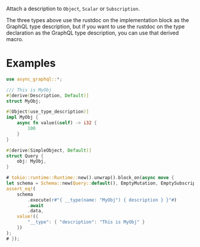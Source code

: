 Attach a description to `Object`, `Scalar` or `Subscription`.

The three types above use the rustdoc on the implementation block as
the GraphQL type description, but if you want to use the rustdoc on the
type declaration as the GraphQL type description, you can use that derived macro.

# Examples

```rust
use async_graphql::*;

/// This is MyObj
#[derive(Description, Default)]
struct MyObj;

#[Object(use_type_description)]
impl MyObj {
    async fn value(&self) -> i32 {
        100
    }
}

#[derive(SimpleObject, Default)]
struct Query {
    obj: MyObj,
}

# tokio::runtime::Runtime::new().unwrap().block_on(async move {
let schema = Schema::new(Query::default(), EmptyMutation, EmptySubscription);
assert_eq!(
    schema
        .execute(r#"{ __type(name: "MyObj") { description } }"#)
        .await
        .data,
    value!({
        "__type": { "description": "This is MyObj" }
    })
);
# });
```
